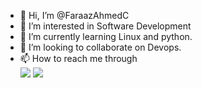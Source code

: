 - 👋 Hi, I’m @FaraazAhmedC
- 👀 I’m interested in Software Development 
- 🌱 I’m currently learning Linux and python.
- 💞️ I’m looking to collaborate on Devops.
- 📫 How to reach me through </br> <a href="mailto: faraazahmed.c@gmail.com?"><img src="https://img.shields.io/badge/gmail-%23DD0031.svg?&style=for-the-badge&logo=gmail&logoColor=white"/></a> <a href="https://www.linkedin.com/in/faraaz-ahmed-c?"><img src="https://img.shields.io/badge/LinkedIn-0077B5?style=for-the-badge&logo=linkedin&logoColor=white"/>

